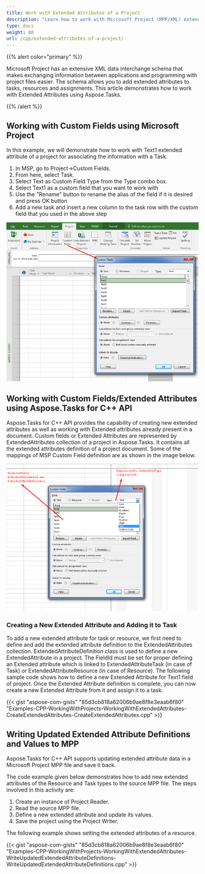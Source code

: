 ```yaml
---
title: Work with Extended Attributes of a Project
description: "Learn how to work with Microsoft Project (MPP/XML) extended attributes using Aspose.Tasks for C++."
type: docs
weight: 80
url: /cpp/extended-attributes-of-a-project/
---
```


{{% alert color="primary" %}} 

Microsoft Project has an extensive XML data interchange schema that makes exchanging information between applications and programming with project files easier. The schema allows you to add extended attributes to tasks, resources and assignments. This article demonstrates how to work with Extended Attributes using Aspose.Tasks.

{{% /alert %}}

## **Working with Custom Fields using Microsoft Project**
In this example, we will demonstrate how to work with Text1 extended attribute of a project for associating the information with a Task.

1. In MSP, go to Project->Custom Fields.
2. From here, select Task.
3. Select Text as Custom Field Type from the Type combo box.
4. Select Text1 as a custom field that you want to work with
5. Use the "Rename" button to rename the alias of the field if it is desired and press OK button
6. Add a new task and insert a new column to the task row with the custom field that you used in the above step

![open extended attributes in Microsoft Project](working-with-extended-attributes-of-a-project_1.png)

## **Working with Custom Fields/Extended Attributes using Aspose.Tasks for C++ API**
Aspose.Tasks for C++ API provides the capability of creating new extended attributes as well as working with Extended attributes already present in a document. Custom fields or Extended Attributes are represented by ExtendedAttributes collection of a project in Aspose.Tasks. It contains all the extended attributes definition of a project document. Some of the mappings of MSP Custom Field definition are as shown in the image below.

![edit extended attributes in Microsoft Project](extended-attributes-of-a-project_1.png)

### **Creating a New Extended Attribute and Adding it to Task**
To add a new extended attribute for task or resource, we first need to define and add the extended attribute definition to the ExtendedAttributes collection. ExtendedAttributeDefinition class is used to define a new ExtendedAttribute in a project. The FieldId must be set for proper defining an Extended attribute which is linked to ExtendedAttributeTask (in case of Task) or ExtendedAttributeResource (in case of Resource). The following sample code shows how to define a new Extended Attribute for Text1 field of project. Once the Extended Attribute definition is complete, you can now create a new Extended Attribute from it and assign it to a task.

{{< gist "aspose-com-gists" "85d3cb818a62006b9ae8f8e3eaab6f80" "Examples-CPP-WorkingWithProjects-WorkingWithExtendedAttributes-CreateExtendedAttributes-CreateExtendedAttributes.cpp" >}}

## **Writing Updated Extended Attribute Definitions and Values to MPP**
Aspose.Tasks for C++ API supports updating extended attribute data in a Microsoft Project MPP file and save it back.

The code example given below demonstrates how to add new extended attributes of the Resource and Task types to the source MPP file. The steps involved in this activity are:

1. Create an instance of Project Reader.
2. Read the source MPP file.
3. Define a new extended attribute and update its values.
4. Save the project using the Project Writer.

The following example shows setting the extended attributes of a resource.

{{< gist "aspose-com-gists" "85d3cb818a62006b9ae8f8e3eaab6f80" "Examples-CPP-WorkingWithProjects-WorkingWithExtendedAttributes-WriteUpdatedExtendedAttributeDefinitions-WriteUpdatedExtendedAttributeDefinitions.cpp" >}}
